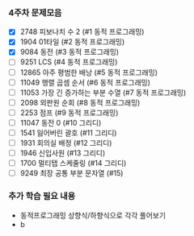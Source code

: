 
### 4주차 문제모음
- [X] 2748 피보나치 수 2 (#1 동적 프로그래밍)
- [X] 1904 01타일 (#2 동적 프로그래밍)
- [X] 9084 동전 (#3 동적 프로그래밍)
- [ ] 9251 LCS (#4 동적 프로그래밍)
- [ ] 12865	아주 평범한 배낭 (#5 동적 프로그래밍)
- [ ] 11049	행렬 곱셈 순서 (#6 동적 프로그래밍)
- [ ] 11053	가장 긴 증가하는 부분 수열 (#7 동적 프로그래밍)	
- [ ] 2098 외판원 순회 (#8 동적 프로그래밍)	
- [ ] 2253 점프 (#9 동적 프로그래밍)
- [ ] 11047 동전 0 (#10 그리디)
- [ ] 1541 잃어버린 괄호 (#11 그리디)
- [ ] 1931 회의실 배정 (#12 그리디)
- [ ] 1946 신입사원 (#13 그리디)
- [ ] 1700 멀티탭 스케줄링 (#14 그리디)
- [ ] 9249 최장 공통 부분 문자열 (#15)

### 추가 학습 필요 내용
- 동적프로그래밍 상향식/하향식으로 각각 풀어보기
- b